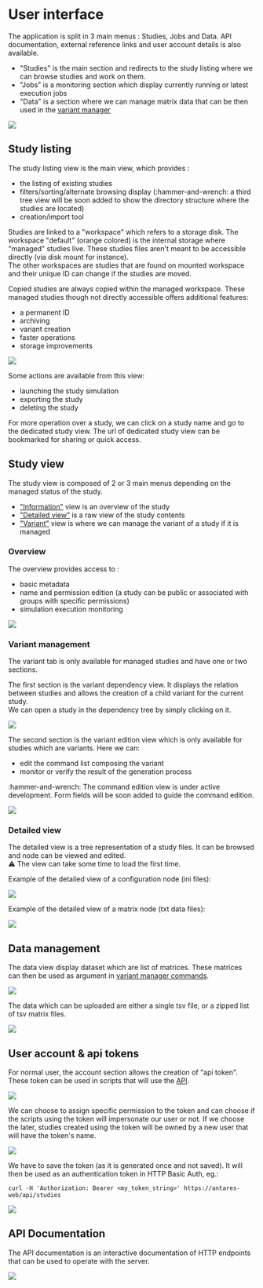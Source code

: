 # User interface

The application is split in 3 main menus : Studies, Jobs and Data.
API documentation, external reference links and user account details is also available.

  - "Studies" is the main section and redirects to the study listing where we can browse studies and work 
on them.
  - "Jobs" is a monitoring section which display currently running or latest execution jobs
  - "Data" is a section where we can manage matrix data that can be then used in the [variant manager](#variant-management)

![](../assets/media/img/mainmenu.png)

## Study listing

The study listing view is the main view, which provides :
- the listing of existing studies
- filters/sorting/alternate browsing display (:hammer-and-wrench: a third tree view will be soon added to show the directory structure where the studies are located)
- creation/import tool

Studies are linked to a "workspace" which refers to a storage disk. The workspace "default" (orange colored) is
the internal storage where "managed" studies live. These studies files aren't meant to be accessible directly (via disk mount for instance).\
The other workspaces are studies that are found on mounted workspace and their unique ID can change if the studies are moved.

Copied studies are always copied within the managed workspace. These managed studies though not directly accessible offers additional features:
- a permanent ID
- archiving
- variant creation
- faster operations
- storage improvements


![](../assets/media/img/studylisting.png)

Some actions are available from this view:
- launching the study simulation
- exporting the study
- deleting the study

For more operation over a study, we can click on a study name and go to the dedicated study view.
The url of dedicated study view can be bookmarked for sharing or quick access.

## Study view

The study view is composed of 2 or 3 main menus depending on the managed status of the study.
- ["Information"](#overview) view is an overview of the study
- ["Detailed view"](#detailed-view) is a raw view of the study contents
- ["Variant"](#variant-management) view is where we can manage the variant of a study if it is managed

### Overview

The overview provides access to :
- basic metadata
- name and permission edition (a study can be public or associated with groups with specific permissions)
- simulation execution monitoring

![](../assets/media/img/studyinformation.png)

### Variant management

The variant tab is only available for managed studies and have one or two sections.

The first section is the variant dependency view. It displays the relation between studies and allows the creation of a child variant for the current study.\
We can open a study in the dependency tree by simply clicking on it.

![](../assets/media/img/screenshot_variant_tree.png)

The second section is the variant edition view which is only available for studies which are variants.
Here we can:
- edit the command list composing the variant
- monitor or verify the result of the generation process

:hammer-and-wrench: The command edition view is under active development. Form fields will be soon added to guide the command edition.

![](../assets/media/img/studyvariantedit.png)

### Detailed view

The detailed view is a tree representation of a study files. 
It can be browsed and node can be viewed and edited. \
:warning: The view can take some time to load the first time.


Example of the detailed view of a configuration node (ini files):

![](../assets/media/img/screenshot_treeview.png)

Example of the detailed view of a matrix node (txt data files):

![](../assets/media/img/screenshot_treeview2.png)


## Data management

The data view display dataset which are list of matrices.
These matrices can then be used as argument in [variant manager commands](./2-variant_manager.md#base-commands).

![](../assets/media/img/screenshot_datalisting.png)

The data which can be uploaded are either a single tsv file, or a zipped list of tsv matrix files.

![](../assets/media/img/screenshot_modal_datasetcreation.png)

## User account & api tokens

For normal user, the account section allows the creation of "api token".\
These token can be used in scripts that will use the [API](#api-documentation).

![](../assets/media/img/screenshot_useraccount.png)

We can choose to assign specific permission to the token and can choose if the scripts using the token will impersonate our user or not.
If we choose the later, studies created using the token will be owned by a new user that will have the token's name.

![](../assets/media/img/screenshot_tokencreation.png)

We have to save the token (as it is generated once and not saved). It will then be used as an authentication token in HTTP Basic Auth, eg.:
```
curl -H 'Authorization: Bearer <my_token_string>' https://antares-web/api/studies
```

![](../assets/media/img/screenshot_tokenresult.png)

## API Documentation

The API documentation is an interactive documentation of HTTP endpoints that can be used to operate with the server.

![](../assets/media/img/screenshot_apidoc.png)
